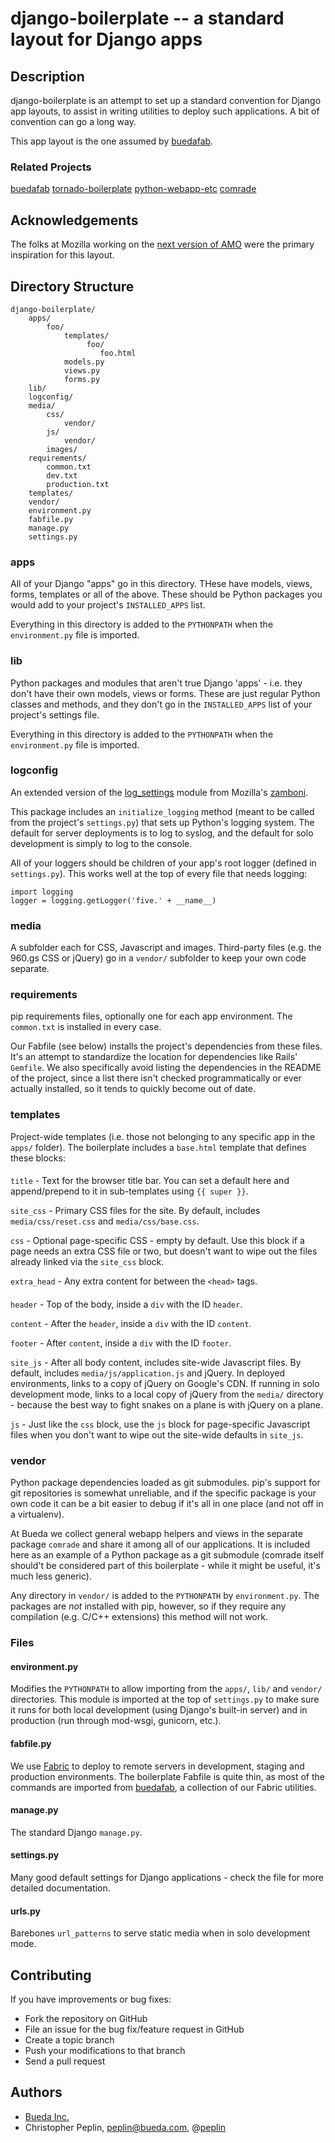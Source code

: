 django-boilerplate -- a standard layout for Django apps
===============================================================================

## Description

django-boilerplate is an attempt to set up a standard convention for Django app
layouts, to assist in writing utilities to deploy such applications. A bit of
convention can go a long way.

This app layout is the one assumed by [buedafab](https://github.com/bueda/ops).

### Related Projects

[buedafab](https://github.com/bueda/ops)
[tornado-boilerplate](https://github.com/bueda/tornado-boilerplate)
[python-webapp-etc](https://github.com/bueda/python-webapp-etc)
[comrade](https://github.com/bueda/django-comrade)

## Acknowledgements

The folks at Mozilla working on the [next version of AMO](https://github.com/jbalogh/zamboni)
were the primary inspiration for this layout.

## Directory Structure

    django-boilerplate/
        apps/
            foo/
                templates/
                     foo/
                        foo.html
                models.py
                views.py
                forms.py
        lib/
        logconfig/
        media/
            css/
                vendor/
            js/
                vendor/
            images/
        requirements/
            common.txt
            dev.txt
            production.txt
        templates/
        vendor/
        environment.py
        fabfile.py
        manage.py
        settings.py

### apps

All of your Django "apps" go in this directory. THese have models, views, forms,
templates or all of the above. These should be Python packages you would add to
your project's `INSTALLED_APPS` list.

Everything in this directory is added to the `PYTHONPATH` when the
`environment.py` file is imported.

### lib

Python packages and modules that aren't true Django 'apps' - i.e. they don't
have their own models, views or forms. These are just regular Python classes and
methods, and they don't go in the `INSTALLED_APPS` list of your project's
settings file. 

Everything in this directory is added to the `PYTHONPATH` when the
`environment.py` file is imported.

### logconfig

An extended version of the
[log_settings](https://github.com/jbalogh/zamboni/blob/master/log_settings.py)
module from Mozilla's [zamboni](https://github.com/jbalogh/zamboni).

This package includes an `initialize_logging` method (meant to be called from
the project's `settings.py`) that sets up Python's logging system. The default
for server deployments is to log to syslog, and the default for solo development
is simply to log to the console. 

All of your loggers should be children of your app's root logger (defined in
`settings.py`). This works well at the top of every file that needs logging:

    import logging
    logger = logging.getLogger('five.' + __name__)

### media

A subfolder each for CSS, Javascript and images. Third-party files (e.g. the
960.gs CSS or jQuery) go in a `vendor/` subfolder to keep your own code
separate.

### requirements

pip requirements files, optionally one for each app environment. The
`common.txt` is installed in every case.

Our Fabfile (see below) installs the project's dependencies from these files.
It's an attempt to standardize the location for dependencies like Rails'
`Gemfile`. We also specifically avoid listing the dependencies in the README of
the project, since a list there isn't checked programmatically or ever actually
installed, so it tends to quickly become out of date.

### templates

Project-wide templates (i.e. those not belonging to any specific app in the
`apps/` folder). The boilerplate includes a `base.html` template that defines
these blocks:

#### <head>

`title` - Text for the browser title bar. You can set a default here and
append/prepend to it in sub-templates using `{{ super }}`.

`site_css` - Primary CSS files for the site. By default, includes
`media/css/reset.css` and `media/css/base.css`. 

`css` - Optional page-specific CSS - empty by default. Use this block if a page
needs an extra CSS file or two, but doesn't want to wipe out the files already
linked via the `site_css` block.

`extra_head` - Any extra content for between the `<head>` tags.

#### <body>

`header` - Top of the body, inside a `div` with the ID `header`.

`content` - After the `header`, inside a `div` with the ID `content`.

`footer` - After `content`, inside a `div` with the ID `footer`.

`site_js` - After all body content, includes site-wide Javascript files. By
default, includes `media/js/application.js` and jQuery. In deployed
environments, links to a copy of jQuery on Google's CDN. If running in solo
development mode, links to a local copy of jQuery from the `media/` directory -
because the best way to fight snakes on a plane is with jQuery on a plane.

`js` - Just like the `css` block, use the `js` block for page-specific
Javascript files when you don't want to wipe out the site-wide defaults in
`site_js`.

### vendor

Python package dependencies loaded as git submodules. pip's support for git
repositories is somewhat unreliable, and if the specific package is your own
code it can be a bit easier to debug if it's all in one place (and not off in a
virtualenv). 

At Bueda we collect general webapp helpers and views in the separate package
`comrade` and share it among all of our applications. It is included here as an
example of a Python package as a git submodule (comrade itself should't be
considered part of this boilerplate - while it might be useful, it's much less
generic).

Any directory in `vendor/` is added to the `PYTHONPATH` by `environment.py`. The
packages are *not* installed with pip, however, so if they require any
compilation (e.g. C/C++ extensions) this method will not work.

### Files

#### environment.py

Modifies the `PYTHONPATH` to allow importing from the `apps/`, `lib/` and
`vendor/` directories. This module is imported at the top of `settings.py` to
make sure it runs for both local development (using Django's built-in server)
and in production (run through mod-wsgi, gunicorn, etc.).

#### fabfile.py

We use [Fabric](http://fabfile.org/) to deploy to remote servers in development,
staging and production environments. The boilerplate Fabfile is quite thin, as
most of the commands are imported from [buedafab](https://github.com/bueda/ops),
a collection of our Fabric utilities.

#### manage.py

The standard Django `manage.py`.

#### settings.py

Many good default settings for Django applications - check the file for more
detailed documentation.

#### urls.py

Barebones `url_patterns` to serve static media when in solo development mode.

## Contributing

If you have improvements or bug fixes:

* Fork the repository on GitHub
* File an issue for the bug fix/feature request in GitHub
* Create a topic branch
* Push your modifications to that branch
* Send a pull request

## Authors

* [Bueda Inc.](http://www.bueda.com)
* Christopher Peplin, peplin@bueda.com, @[peplin](http://twitter.com/peplin)
